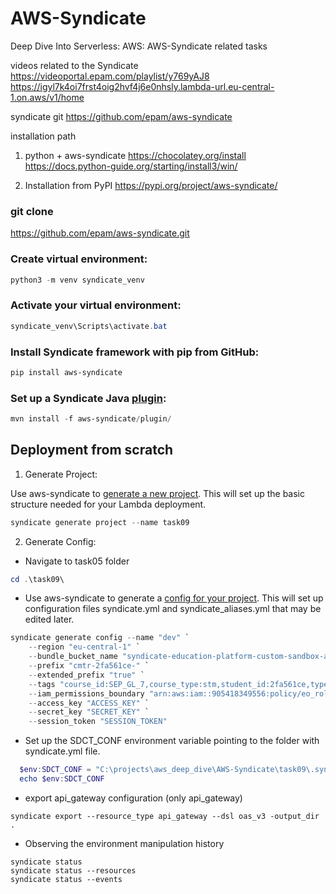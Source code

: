 # AWS-Syndicate

Deep Dive Into Serverless: AWS: AWS-Syndicate related tasks

videos related to the Syndicate
https://videoportal.epam.com/playlist/y769yAJ8
https://igyl7k4oi7frst4oig2hvf4j6e0nhsly.lambda-url.eu-central-1.on.aws/v1/home

syndicate git
https://github.com/epam/aws-syndicate

installation path 
1. python + aws-syndicate
https://chocolatey.org/install
https://docs.python-guide.org/starting/install3/win/

2. Installation from PyPI
   https://pypi.org/project/aws-syndicate/
### git clone 
   https://github.com/epam/aws-syndicate.git
### Create virtual environment:
```powershell  
python3 -m venv syndicate_venv
```   
### Activate your virtual environment:
```powershell 
syndicate_venv\Scripts\activate.bat
```
### Install Syndicate framework with pip from GitHub:
```powershell  
pip install aws-syndicate
```
### Set up a Syndicate Java [plugin](https://github.com/epam/aws-syndicate/tree/master/plugin "plugin"):
```powershell  
mvn install -f aws-syndicate/plugin/
```



## Deployment from scratch
1. Generate Project:

Use aws-syndicate to [generate a new project](https://github.com/epam/aws-syndicate/wiki/2.-Quick-start#221-creating-project-files). This will set up the basic structure needed for your Lambda deployment.
```powershell
syndicate generate project --name task09
```
2. Generate Config:

+ Navigate to task05 folder
```powershell
cd .\task09\
```
* Use aws-syndicate to generate a [config for your project](https://github.com/epam/aws-syndicate/wiki/2.-Quick-start#222-creating-configuration-files-for-environment3. ).
  This will set up configuration files syndicate.yml and syndicate_aliases.yml that may be edited later.
```powershell
syndicate generate config --name "dev" `
    --region "eu-central-1" `
    --bundle_bucket_name "syndicate-education-platform-custom-sandbox-artifacts-sbox02/2fa561ce/task08" `
    --prefix "cmtr-2fa561ce-" `
    --extended_prefix "true" `
    --tags "course_id:SEP_GL_7,course_type:stm,student_id:2fa561ce,type:student" `
    --iam_permissions_boundary "arn:aws:iam::905418349556:policy/eo_role_boundary" `
    --access_key "ACCESS_KEY" `
    --secret_key "SECRET_KEY" `
    --session_token "SESSION_TOKEN"
```

* Set up the SDCT_CONF environment variable pointing to the folder with syndicate.yml file.
```powershell
  $env:SDCT_CONF = "C:\projects\aws_deep_dive\AWS-Syndicate\task09\.syndicate-config-dev"
  echo $env:SDCT_CONF
```

+ export api_gateway configuration (only api_gateway)
```shell
syndicate export --resource_type api_gateway --dsl oas_v3 -output_dir .
```

+ Observing the environment manipulation history
```shell
syndicate status 
syndicate status --resources
syndicate status --events
```